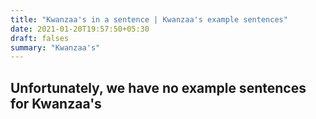 ```yaml
---
title: "Kwanzaa's in a sentence | Kwanzaa's example sentences"
date: 2021-01-20T19:57:50+05:30
draft: falses
summary: "Kwanzaa's"
---
```

## Unfortunately, we have no example sentences for Kwanzaa's                 
